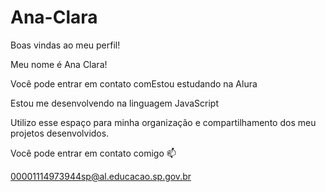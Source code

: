 # Ana-Clara
Boas vindas ao meu perfil!

Meu nome é Ana Clara!


Você pode entrar em contato comEstou estudando na Alura

Estou me desenvolvendo na linguagem JavaScript

Utilizo esse espaço para minha organização e compartilhamento dos meu projetos desenvolvidos.

Você pode entrar em contato comigo 📫

00001114973944sp@al.educacao.sp.gov.br

